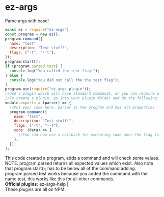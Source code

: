 # ez-args

Parse args with ease!

```js
const ez = require("ez-args");
const program = new ez();
program.command({
  name: "test",
  description: "Test stuff!",
  flags: ["-t", "--t"],
});
program.start();
if (program.parsed.test) {
  console.log("You called the test flag!");
} else {
  console.log("You did not call the the test flag");
}
program.use(require("ez-args-plugin"));
//Use a plugin which will have standard commands, or you can require a file.
//To create a plugin, go into your plugin folder and do the following:
module.exports = (parser) => {
  //Put your code here, parser is the program and has all properties
  program.command({
    name: "test",
    description: "Test stuff!",
    flags: ["-t", "--t"],
    code: (data) => {
      //You can now use a callback for executing code when the flag is called
    },
  });
};
```

This code created a program, adds a command and will check some values. NOTE: program.parsed returns all expected values which exist. Also note that program.start(); has to be below all of the command adding.<br>
program.parsed.test works because you added the command with the name test, this works like this for all other commands.<br>
**Official plugins:** ez-args-help | <br>
These plugins are all on NPM.
